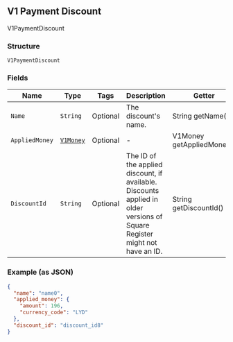 ## V1 Payment Discount

V1PaymentDiscount

### Structure

`V1PaymentDiscount`

### Fields

| Name | Type | Tags | Description | Getter |
|  --- | --- | --- | --- | --- |
| `Name` | `String` | Optional | The discount's name. | String getName() |
| `AppliedMoney` | [`V1Money`](/doc/models/v1-money.md) | Optional | - | V1Money getAppliedMoney() |
| `DiscountId` | `String` | Optional | The ID of the applied discount, if available. Discounts applied in older versions of Square Register might not have an ID. | String getDiscountId() |

### Example (as JSON)

```json
{
  "name": "name0",
  "applied_money": {
    "amount": 196,
    "currency_code": "LYD"
  },
  "discount_id": "discount_id8"
}
```

